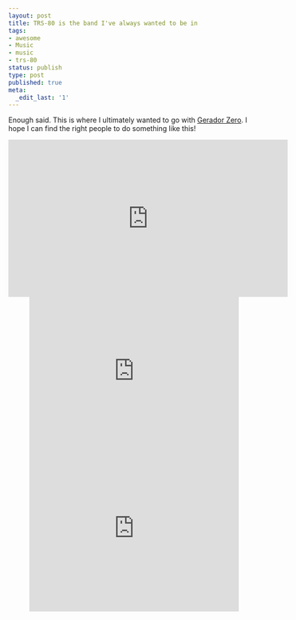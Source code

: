 ```yaml
---
layout: post
title: TRS-80 is the band I've always wanted to be in
tags:
- awesome
- Music
- music
- trs-80
status: publish
type: post
published: true
meta:
  _edit_last: '1'
---
```

Enough said. This is where I ultimately wanted to go with <a href="http://geradorzero.com">Gerador Zero</a>. I hope I can find the right people to do something like this!

<center>
<iframe width="560" height="315" src="http://www.youtube.com/embed/fWD9NANZydY" frameborder="0" allowfullscreen></iframe>

<iframe width="420" height="315" src="http://www.youtube.com/embed/Vy8ui56C7PU" frameborder="0" allowfullscreen></iframe>

<iframe width="420" height="315" src="http://www.youtube.com/embed/0_3h36OJYE8" frameborder="0" allowfullscreen></iframe>
</center>

